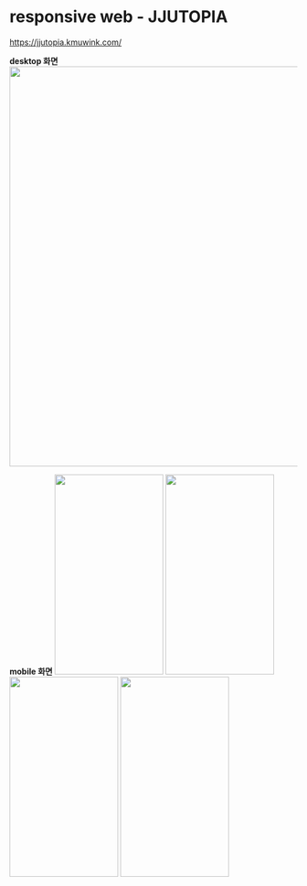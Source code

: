 # responsive web - JJUTOPIA
https://jjutopia.kmuwink.com/ 

**desktop 화면**
<img src="https://user-images.githubusercontent.com/28584226/94644296-d65ba100-0323-11eb-860f-7a078e5403ff.png"  width="700">


**mobile 화면**
<img src="https://user-images.githubusercontent.com/28584226/98271380-3c96ac00-1fd3-11eb-838e-80fed724aea9.png" width="190" height="350"> <img src="https://user-images.githubusercontent.com/28584226/98275859-7fa74e00-1fd8-11eb-9b37-5db865c60622.png" width="190" height="350"> <img src="https://user-images.githubusercontent.com/28584226/98275884-8635c580-1fd8-11eb-98d0-2635138ef268.png" width="190" height="350"> <img src="https://user-images.githubusercontent.com/28584226/98275893-8930b600-1fd8-11eb-9c59-661e5b9c7f2e.png" width="190" height="350">
